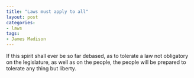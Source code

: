```yaml
---
title: "Laws must apply to all"
layout: post
categories:
- laws
tags:
- James Madison
---
```


If this spirit shall ever be so far debased, as to tolerate a law not obligatory on the legislature, as well as on the people, the people will be prepared to tolerate any thing but liberty.
